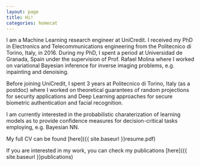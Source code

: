 ```yaml
---
layout: page
title: Hi!
categories: homecat
---
```



I am a Machine Learning research engineer at UniCredit. I received my PhD in Electronics and Telecommunications engineering from the Politecnico di Torino, Italy, in 2016.
During my PhD, I spent a period at Universidad de Granada, Spain under the supervision of Prof. Rafael Molina where I worked on variational Bayesian inference for inverse imaging problems, e.g. inpainting and denoising.

Before joining UniCredit, I spent 3 years at Politecnico di Torino, Italy (as a postdoc) where I worked on theoretical guarantees of random projections for security applications and Deep Learning approaches for secure biometric authentication and facial recognition.

I am currently interested in the probabilistic charaterization of learning models as to provide confidence measures for decision-critical tasks employing, e.g. Bayesian NN.

My full CV can be found [here]({{ site.baseurl }}resume.pdf)

If you are interested in my work, you can check my publications [here]({{ site.baseurl }}publications)


<!--
## News
 - Paper accepted at ICML 2018<span class="highlight-shape">NEW</span>
 - xxzzz
-->



